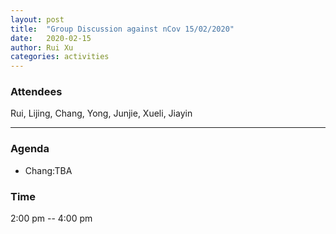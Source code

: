 ```yaml
---
layout: post
title:  "Group Discussion against nCov 15/02/2020"
date:   2020-02-15
author: Rui Xu
categories: activities
---
```



### Attendees

Rui, Lijing, Chang, Yong, Junjie, Xueli, Jiayin

---

### Agenda

- Chang:TBA

### Time
2:00 pm -- 4:00 pm
